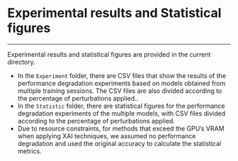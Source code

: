 <h1> Experimental results and Statistical figures </h1>

<hr>

Experimental results and statistical figures are provided in the current directory.

- In the ```Experiment``` folder, there are CSV files that show the results of the performance degradation experiments based on models obtained from multiple training sessions. The CSV files are also divided according to the percentage of perturbations applied..
- In the ```Statistic``` folder, there are statistical figures for the performance degradation experiments of the multiple models, with CSV files divided according to the percentage of perturbations applied.
- Due to resource constraints, for methods that exceed the GPU’s VRAM when applying XAI techniques, we assumed no performance degradation and used the original accuracy to calculate the statistical metrics.